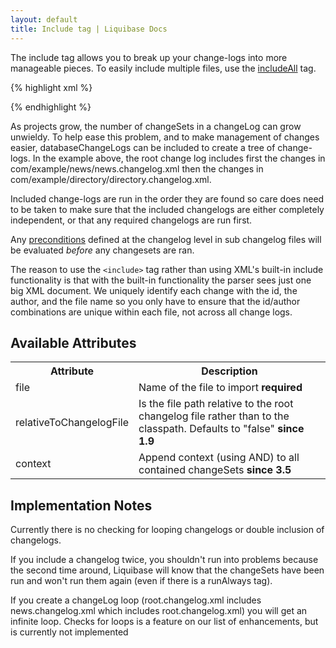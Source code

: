 ```yaml
---
layout: default
title: Include tag | Liquibase Docs
---
```



The include tag allows you to break up your change-logs into more manageable pieces. To easily include multiple files, use the [includeAll](includeall.html) tag.

{% highlight xml %}
<?xml version="1.0" encoding="UTF-8"?>

<databaseChangeLog
  xmlns="http://www.liquibase.org/xml/ns/dbchangelog/1.9"
  xmlns:xsi="http://www.w3.org/2001/XMLSchema-instance"
  xsi:schemaLocation="http://www.liquibase.org/xml/ns/dbchangelog/1.9
         http://www.liquibase.org/xml/ns/dbchangelog/dbchangelog-1.9.xsd">
    <include file="com/example/news/news.changelog.xml"/>
    <include file="com/example/directory/directory.changelog.xml"/>
</databaseChangeLog>
{% endhighlight %}

As projects grow, the number of changeSets in a changeLog can grow unwieldy. To help ease this problem, and to make management of changes easier, databaseChangeLogs can be included to create a tree of change-logs. In the example above, the root change log includes first the changes in com/example/news/news.changelog.xml then the changes in com/example/directory/directory.changelog.xml.

Included change-logs are run in the order they are found so care does need to be taken to make sure that the included changelogs are either completely independent, or that any required changelogs are run first.

Any [preconditions](preconditions.html) defined at the changelog level in sub changelog files will be evaluated *before* any changesets are ran.

The reason to use the `<include>` tag rather than using XML's built-in include functionality is that with the built-in functionality the parser sees just one big XML document. We uniquely identify each change with the id, the author, and the file name so you only have to ensure that the id/author combinations are unique within each file, not across all change logs.

## Available Attributes ##

<table>
<tr><th>Attribute</th><th>Description</th></tr>
<tr><td>file</td><td>Name of the file to import <b>required</b> </td></tr>
<tr><td>relativeToChangelogFile</td><td>Is the file path relative to the root changelog file rather than to the classpath.  Defaults to "false" <b>since 1.9</b> </td></tr>
<tr><td>context</td><td>Append context (using AND) to all contained changeSets <b>since 3.5</b> </td></tr>
</table>


## Implementation Notes ##

Currently there is no checking for looping changelogs or double inclusion of changelogs.

If you include a changelog twice, you shouldn't run into problems because the second time around, Liquibase will know that the changeSets have been run and won't run them again (even if there is a runAlways tag).

If you create a changeLog loop (root.changelog.xml includes news.changelog.xml which includes root.changelog.xml) you will get an infinite loop. Checks for loops is a feature on our list of enhancements, but is currently not implemented

